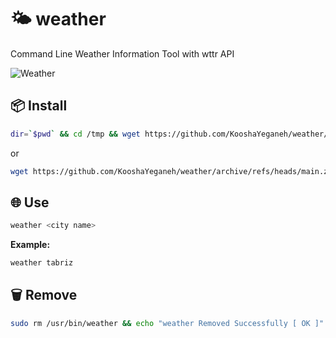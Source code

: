 # 🌤️ weather

Command Line Weather Information Tool with wttr API

![Weather](./static/weather_image.jpg)

## 📦 Install

```bash
dir=`$pwd` && cd /tmp && wget https://github.com/KooshaYeganeh/weather/archive/refs/heads/main.zip && unzip main.zip && cd weather-main && sudo cp weather /usr/bin && cd ..&& sudo rm -rf weather-main && echo "weather Installed Successfully [ OK ]" && cd $dir
```

or

```bash
wget https://github.com/KooshaYeganeh/weather/archive/refs/heads/main.zip && unzip main.zip && cd weather-main && sudo rpm -ivh weather-0.0.1-1.noarch.rpm
```

## 🌐 Use

```bash
weather <city name>
```

**Example:**

```bash
weather tabriz
```

## 🗑️ Remove

```bash
sudo rm /usr/bin/weather && echo "weather Removed Successfully [ OK ]"
```



